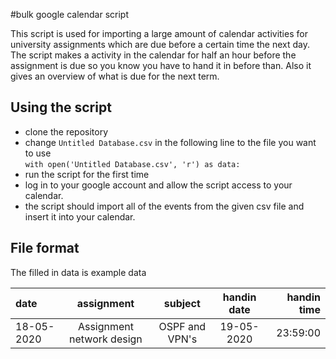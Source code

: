 #bulk google calendar script

This script is used for importing a large amount of calendar activities for university assignments which are due before a certain time the next day.
The script makes a activity in the calendar for half an hour before the assignment is due so you know you have to hand it in before than.
Also it gives an overview of what is due for the next term.

## Using the script

- clone the repository
- change `Untitled Database.csv` in the following line to the file you want to use<br>
	```with open('Untitled Database.csv', 'r') as data:```
- run the script for the first time
- log in to your google account and allow the script access to your calendar.
- the script should import all of the events from the given csv file and insert it into your calendar.

## File format

The filled in data is example data

|date|assignment|subject|handin date|handin time|
|:---|:---:|:---:|:----:|---:|
|18-05-2020|Assignment network design|OSPF and VPN's|19-05-2020|23:59:00
